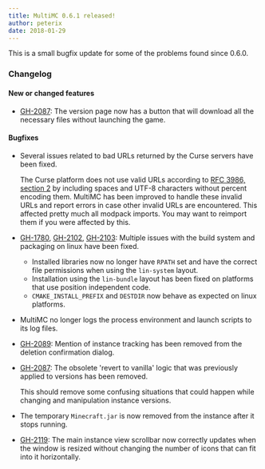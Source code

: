 ```yaml
---
title: MultiMC 0.6.1 released!
author: peterix
date: 2018-01-29
---
```


This is a small bugfix update for some of the problems found since 0.6.0.

### Changelog

#### New or changed features

- [GH-2087](https://github.com/MultiMC/MultiMC5/issues/2087): The version page now has a button that will download all the necessary files without launching the game.

#### Bugfixes

- Several issues related to bad URLs returned by the Curse servers have been fixed.

    The Curse platform does not use valid URLs according to [RFC 3986, section 2](https://tools.ietf.org/html/rfc3986#section-2) by including spaces and UTF-8 characters without percent encoding them.
    MultiMC has been improved to handle these invalid URLs and report errors in case other invalid URLs are encountered.
    This affected pretty much all modpack imports. You may want to reimport them if you were affected by this.

- [GH-1780](https://github.com/MultiMC/MultiMC5/issues/1780), [GH-2102](https://github.com/MultiMC/MultiMC5/issues/2102), [GH-2103](https://github.com/MultiMC/MultiMC5/issues/2103): Multiple issues with the build system and packaging on linux have been fixed.

    - Installed libraries now no longer have `RPATH` set and have the correct file permissions when using the `lin-system` layout.
    - Installation using the `lin-bundle` layout has been fixed on platforms that use position independent code.
    - `CMAKE_INSTALL_PREFIX` and `DESTDIR` now behave as expected on linux platforms.

- MultiMC no longer logs the process environment and launch scripts to its log files.

- [GH-2089](https://github.com/MultiMC/MultiMC5/issues/2089): Mention of instance tracking has been removed from the deletion confirmation dialog.

- [GH-2087](https://github.com/MultiMC/MultiMC5/issues/2087): The obsolete 'revert to vanilla' logic that was previously applied to versions has been removed.

    This should remove some confusing situations that could happen while changing and manipulation instance versions.

- The temporary `Minecraft.jar` is now removed from the instance after it stops running.

- [GH-2119](https://github.com/MultiMC/MultiMC5/issues/2119): The main instance view scrollbar now correctly updates when the window is resized without changing the number of icons that can fit into it horizontally.
